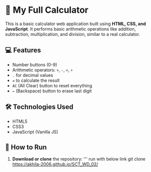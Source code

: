 # 🧮 My Full Calculator

This is a basic calculator web application built using **HTML, CSS, and JavaScript**. It performs basic arithmetic operations like addition, subtraction, multiplication, and division, similar to a real calculator.

## 💻 Features

- Number buttons (0-9)
- Arithmetic operators: `+`, `-`, `×`, `÷`
- `.` for decimal values
- `=` to calculate the result
- `AC` (All Clear) button to reset everything
- `←` (Backspace) button to erase last digit

## 🛠️ Technologies Used

- HTML5
- CSS3
- JavaScript (Vanilla JS)

## 🚀 How to Run

1. **Download or clone** the repository:
   ''' run with below link
   git clone https://akhila-2006.github.io/SCT_WD_02/
